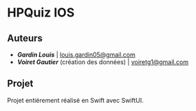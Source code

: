#  HPQuiz IOS

## Auteurs

- _**Gardin Louis**_ | louis.gardin05@gmail.com
- _**Voiret Gautier**_ (création des données) | voiretg1@gmail.com

## Projet

Projet entiérement réalisé en Swift avec SwiftUI.
